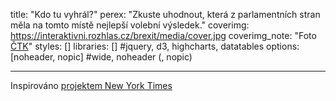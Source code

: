title: "Kdo tu vyhrál?"
perex: "Zkuste uhodnout, která z parlamentních stran měla na tomto místě nejlepší volební výsledek."
coverimg: https://interaktivni.rozhlas.cz/brexit/media/cover.jpg
coverimg_note: "Foto <a href='https://ctk.cz'>ČTK</a>"
styles: []
libraries: [] #jquery, d3, highcharts, datatables
options: [noheader, nopic] #wide, noheader (, nopic)

---

<wide>
<div id="app"></div>
</wide>

Inspirováno [projektem New York Times](https://www.nytimes.com/interactive/2021/upshot/trump-biden-geography-quiz.html)
